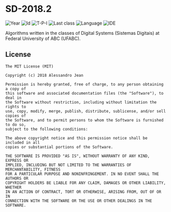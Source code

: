 # SD-2018.2
![Year][year] ![Id][id] ![T-P-I][tpi] ![Last class][last-class]
![Language][language] ![IDE][ide]

Algorithms written in the classes of Digital Systems (Sistemas
Digitais) at Federal University of ABC (UFABC).

[year]: https://img.shields.io/badge/year-2018.2-blue.svg?style=flat-square
[id]: https://img.shields.io/badge/id-MCTA024--13-yellowgreen.svg?style=flat-square
[tpi]: https://img.shields.io/badge/T--P--I-2--2--4-lightgrey.svg?style=flat-square
[last-class]: https://img.shields.io/badge/last_class-2018.06.04-green.svg?style=flat-square
[language]: https://img.shields.io/badge/language-VHDL-yellow.svg?style=flat-square
[ide]: https://img.shields.io/badge/IDE-VSCode-orange.svg?style=flat-square

## License

    The MIT License (MIT)

    Copyright (c) 2018 Alessandro Jean

    Permission is hereby granted, free of charge, to any person obtaining a copy of
    this software and associated documentation files (the "Software"), to deal in
    the Software without restriction, including without limitation the rights to
    use, copy, modify, merge, publish, distribute, sublicense, and/or sell copies of
    the Software, and to permit persons to whom the Software is furnished to do so,
    subject to the following conditions:
    
    The above copyright notice and this permission notice shall be included in all
    copies or substantial portions of the Software.

    THE SOFTWARE IS PROVIDED "AS IS", WITHOUT WARRANTY OF ANY KIND, EXPRESS OR
    IMPLIED, INCLUDING BUT NOT LIMITED TO THE WARRANTIES OF MERCHANTABILITY, FITNESS
    FOR A PARTICULAR PURPOSE AND NONINFRINGEMENT. IN NO EVENT SHALL THE AUTHORS OR
    COPYRIGHT HOLDERS BE LIABLE FOR ANY CLAIM, DAMAGES OR OTHER LIABILITY, WHETHER
    IN AN ACTION OF CONTRACT, TORT OR OTHERWISE, ARISING FROM, OUT OF OR IN
    CONNECTION WITH THE SOFTWARE OR THE USE OR OTHER DEALINGS IN THE SOFTWARE.
